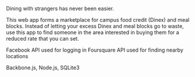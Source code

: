Dining with strangers has never been easier.


This web app forms a marketplace for campus food credit (Dinex) and meal blocks. Instead of letting your excess Dinex and meal blocks go to waste, use this app to find someone in the area interested in buying them for a reduced rate that you can set.

Facebook API used for logging in
Foursquare API used for finding nearby locations

Backbone.js, Node.js, SQLite3
